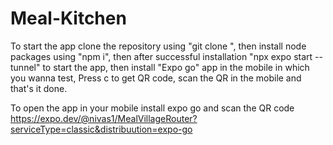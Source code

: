 # Meal-Kitchen
To start the app clone the repository using "git clone <url>", then install node packages using "npm i", then after successful installation "npx expo start --tunnel" to start the app, then install "Expo go" app in the mobile in which you wanna test, Press c to get QR code, scan the QR in the mobile and that's it done.


To open the app in your mobile install expo go and scan the QR code https://expo.dev/@nivas1/MealVillageRouter?serviceType=classic&distribuution=expo-go
